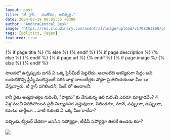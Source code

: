 ```yaml
---
layout: post
title: "టీ గ్లాస్ - సంతోషం, అభివృద్ధి."
date: 2024-02-19 00:01:35 +0300
author: "AndhraCentral Desk"
image: 'https://res.cloudinary.com/acentral/image/upload/v1708363860/pawank/teaglassfordevelopment_blfaao.jpg'
tags: [politics, jagan]
featured: true
---
```


<meta content="{{ site.title }}" property="og:site_name">
{% if page.title %}
  <meta content="{{ page.title }}" property="og:title">
{% else %}
  <meta content="{{ site.title }}" property="og:title">
{% endif %}
{% if page.description %}
  <meta content="{{ page.description }}" property="og:description">
{% else %}
  <meta content="{{ site.description }}" property="og:description">
{% endif %}
{% if page.url %}
  <meta content="{{ site.url }}{{ page.url }}" property="og:url">
{% endif %}
{% if page.image %}
  <meta content="https://res.cloudinary.com/acentral/image/upload/v1708363860/pawank/teaglassfordevelopment_blfaao.jpg" property="og:image">
{% else %}
  <meta content="{{ site.url }}/images/og.png" property="og:image">
{% endif %}

పాలనలో ఉన్నప్పుడు జగన్ ఏ ఒక్క ప్రెస్‌మీట్ పెట్టలేదు. అలాంటిది ఆకస్మికంగా సిద్ధం అని బయటికొచ్చి ఫ్రీస్కీములిస్తుంటే సరికి వాళ్ల వాలంటీర్లకు వొళ్లూ పై తెలియకుండా మీం లు వేస్తున్నారు. టీ గ్లాస్ పగిలిందనీ, సింక్ లో ఉండాలనీ.

కానీ రైతు ఆత్మహత్యల గురించీ, "ఫ్యాను" కు వేసుకున్న ఉరి గురించీ ఎవరూ మాట్లాడరేం? 4 ఏళ్ల నుంచీ పెరిగిపోయిన ప్రతీ నిత్యావసర వస్తువులూ, సిలిండరూ, నూనె, పప్పులూ, ఉప్పులూ, కరెంటు చార్గీలూ... వాటి గురించి ఏ ఒక్క మీం రాలేదా?

వచ్చింది. ట్విటర్ వేదికగా జనసేన సపోర్టర్లూ, టీడీపీ సపోర్టర్లూ ఊరికే ఉండరు కదా?


<div class="gallery-box">
  <div class="gallery">
    <img src="https://res.cloudinary.com/acentral/image/upload/v1708364189/pawank/teaglass_s1c7m3.jpg" loading="lazy">
  </div>
</div>
